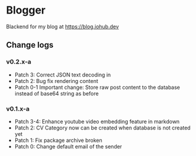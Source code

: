 # Blogger

Blackend for my blog at https://blog.iohub.dev


## Change logs

### v0.2.x-a
* Patch 3: Correct JSON text decoding in 
* Patch 2: Bug fix rendering content
* Patch 0-1 Important change: Store raw post content to the database instead of base64 string as before

### v0.1.x-a
* Patch 3-4: Enhance youtube video embedding feature in markdown
* Patch 2: CV Category now can be created when database is not created yet
* Patch 1: Fix package archive broken
* Patch 0: Change default email of the sender